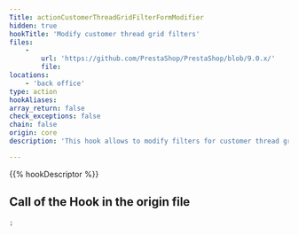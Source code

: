 ```yaml
---
Title: actionCustomerThreadGridFilterFormModifier
hidden: true
hookTitle: 'Modify customer thread grid filters'
files:
    -
        url: 'https://github.com/PrestaShop/PrestaShop/blob/9.0.x/'
        file: 
locations:
    - 'back office'
type: action
hookAliases: 
array_return: false
check_exceptions: false
chain: false
origin: core
description: 'This hook allows to modify filters for customer thread grid'

---
```


{{% hookDescriptor %}}

## Call of the Hook in the origin file

```php
;
```
